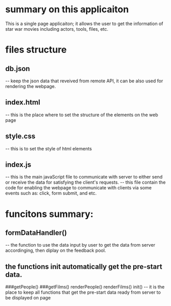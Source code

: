 # summary on this applicaiton
This is a single page applicaiton; it allows the user to get the 
information of star war movies including actors, tools, files, etc.  

# files structure
## db.json
-- keep the json data that reveived from remote API, it can be also used for rendering the webpage. 
## index.html
-- this is the place where to set the structure of the elements on the web page
## style.css
-- this is to set the style of html elements

## index.js
-- this is the main javaScript file to communicate with server to either send or receive the data for satisfying the client's requests. 
-- this file contain the code for enabling the webpage to communicate with clients via some events such as: click, form submit, and etc. 

# funcitons summary:
## formDataHandler()
-- the function to use the data input by user to get the data from server accordinging, then diplay on the feedback pool. 
## the functions init automatically get the pre-start data. 
###getPeople()
###getFilms()
renderPeople()
renderFilms()
init()
-- it is the place to keep all functions that get the pre-start data ready from server to be displayed on page